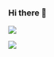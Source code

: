 ### Hi there 👋

<!--
**LuuNgocLan/LuuNgocLan** is a ✨ _special_ ✨ repository because its `README.md` (this file) appears on your GitHub profile.

Here are some ideas to get you started:

- 🔭 I’m currently working on ...
- 🌱 I’m currently learning ...
- 👯 I’m looking to collaborate on ...
- 🤔 I’m looking for help with ...
- 💬 Ask me about ...
- 📫 How to reach me: ...
- 😄 Pronouns: ...
- ⚡ Fun fact: ...
-->

![](https://github-profile-summary-cards.vercel.app/api/cards/profile-details?username=LuuNgocLan&theme=monokai)

![](http://github-profile-summary-cards.vercel.app/api/cards/stats?username=LuuNgocLan&theme=monokai)
